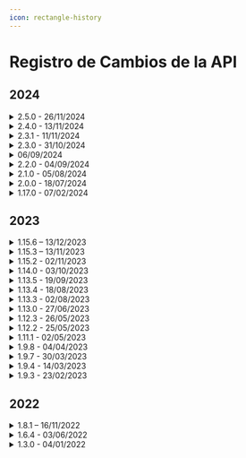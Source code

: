 ```yaml
---
icon: rectangle-history
---
```


# Registro de Cambios de la API

## 2024

<details>

<summary>2.5.0 - 26/11/2024</summary>

El [flujo de integración ideal](page.md) se ha actualizado de acuerdo con los nuevos métodos disponibles en la actualización 2.4.0, lanzada el 13/11/2024.

</details>

<details>

<summary>2.4.0 - 13/11/2024</summary>

**La API para recuperar datos de procesos ha sido ajustada.**

* **GET/api/v2/processo/{idProcesso}**
  * Este servicio permite a los clientes, a través de la API, recuperar un proceso con sus respectivos datos, signatarios y documentos del proceso.

**Nuevos métodos también fueron habilitados:**

* **POST/api/v1/processo/{idProcesso}/buscar-anexos-signatarios**\
  Permite recuperar los anexos de los signatarios especificando uno o más dentro del proceso.
* **GET/api/v1/processo/{idArquivoProcesso}/registro-assinaturas**\
  Permite recuperar el registro de firma en base64 de un archivo del proceso.
* **POST/api/v1/diretorio/buscar-pastas**\
  Permite recuperar datos de carpetas dentro de la cuenta.
* **POST/api/v1/usuarios/buscar-usuarios**\
  Permite recuperar los datos de usuarios de la cuenta.
* **GET/api/v1/conta/papeis-signatarios**\
  Permite recuperar los roles de signatarios en la cuenta.
* **POST/api/v1/conta/buscar-consumo-itens-assinatura**\
  Permite recuperar la cantidad de elementos relacionados con firmas (envíos, WhatsApp, SMS) utilizados dentro de un período específico.
* **GET/api/v1/conta/dados-assinatura**\
  Permite recuperar los detalles de una cuenta ArqSIGN.
* **PATCH/api/v1/confwebhook/{idConfWebHook}/alterar-status**\
  Permite cambiar el estado de las configuraciones de webhook.
* **POST/api/v1/confwebhook**\
  Permite registrar configuraciones de webhook.

</details>

<details>

<summary>2.3.1 - 11/11/2024</summary>

La versión 1 (V1) de los siguientes métodos ha sido descontinuada:

* **POST/api/v1/processo/enviar-documento-para-assinar**
* **GET/api/v1/processo/{idprocesso}**
* **PATCH/api/v1/processo/{idProcesso}/reenviar-processo**\
  Para más detalles, haga clic aquí.

</details>

<details>

<summary>2.3.0 - 31/10/2024</summary>

El menú **Webhook** ha sido creado en Integraciones. Su propósito es permitir a los clientes monitorear el progreso de los procesos de firma de documentos. Dependiendo de la configuración del webhook, el usuario recibirá datos de ejecución del proceso a través de eventos/disparadores.

</details>

<details>

<summary>06/09/2024</summary>

Se ha creado una nueva ruta para la API de ArqSIGN.\
La ruta [**https://api.arqsign.com/**](https://api.arqsign.com/) será descontinuada el **31/10/2024**, y todos los usuarios deben actualizar sus llamadas API a la nueva ruta: [**https://api-rest.arqsign.com/**](https://api-rest.arqsign.com/).\
La documentación oficial de la API de ArqSIGN ahora está disponible en: [**https://developers.arqsign.com/**](https://developers.arqsign.com/).\
Para más detalles, haga clic aquí.

</details>

<details>

<summary>2.2.0 - 04/09/2024</summary>

Se ha creado la versión dos (V2) del siguiente método:

* **PATCH api/v2/processo/reenviar-processo/{idProcesso}**\
  Esta versión ha sido completamente reestructurada para permitir no solo la reenvío simple y directo de un proceso, sino también la edición de datos como el tipo de entrega por correo electrónico o WhatsApp, método de entrega del código de seguridad, nombre del signatario y datos obligatorios requeridos para la validación o autocompletado, dependiendo de la cuenta o tipo de firma.

</details>

<details>

<summary>2.1.0 - 05/08/2024</summary>

El menú **API** ha sido creado en Integraciones. Su propósito es proporcionar al cliente la(s) clave(s) de acceso que serán utilizadas para la gestión y control de solicitudes API.

</details>

<details>

<summary>2.0.0 - 18/07/2024</summary>

Se ha creado la versión dos (V2) de los siguientes métodos:

* **POST api/v2/processo/enviar-documento-para-assinar**\
  Se han agregado los parámetros **gerarQrCode** y **obrigarLeitura**, junto con la opción de enviar múltiples documentos **.pdf** en el proceso.
* **GET /api/v2/processo/{idProcesso}**\
  La nueva versión del servicio de recuperación de procesos devuelve todos los documentos dentro del proceso especificado, lo cual no es posible utilizando la versión 1 del servicio.

</details>

<details>

<summary>1.17.0 - 07/02/2024</summary>

**Firmar Documento:** El sistema encontró un error al intentar firmar un documento enviado a través de la API.\
El sistema mostró la representación visual en una posición incorrecta para documentos enviados a través de la API con posicionamiento manual.

</details>

## 2023

<details>

<summary>1.15.6 – 13/12/2023</summary>

En la pantalla del menú de Integraciones de la Plataforma ArqSIGN:

1. Se eliminó el enlace de Entrenamiento.
2. El término "Manual del Usuario" se cambió a "Documentación de la API".
3. El enlace de la Documentación de la API se actualizó a: [https://arquivar.gitbook.io/manual-arqsign/administracao/integracoes](https://arquivar.gitbook.io/manual-arqsign/administracao/integracoes).

</details>

<details>

<summary>1.15.3 – 13/11/2023</summary>

API > Validar Email CTG: El sistema devolvía un error 404 para ciertos dominios.

</details>

<details>

<summary>1.15.2 - 02/11/2023</summary>

API de comercio electrónico - Compra de créditos: Se ajustó el servicio de compra de créditos (/api/v1/compras/comprar-creditos) para recibir datos fiscales y dirección de cuenta.

</details>

<details>

<summary>1.14.0 - 03/10/2023</summary>

API > Enviar documento para firma: El sistema no ignoró la posición manual cuando se proporcionó el parámetro de página automática.

</details>

<details>

<summary>1.13.5 - 19/09/2023</summary>

El sistema mostró la contraseña del certificado en el payload del endpoint api/v1/certificados/validar-certificado-selecionado.

</details>

<details>

<summary>1.13.4 - 18/08/2023</summary>

API de ArqSign > Datos del Proceso: El sistema mostró la información de rechazo de la firma para todos los firmantes en lugar de solo para el firmante que rechazó el documento.

</details>

<details>

<summary>1.13.3 - 02/08/2023</summary>

API > Notificación: La aplicación mostró el nombre de la cuenta en lugar del nombre del documento en la notificación de firma.

</details>

<details>

<summary>1.13.0 - 27/06/2023</summary>

Integraciones: Se añadieron enlaces al manual de la API de ArqSIGN y al entrenamiento.

</details>

<details>

<summary>1.12.3 - 26/05/2023</summary>

API > Enviar Documento para Firma: El sistema no envió el documento con la definición de página automática.

</details>

<details>

<summary>1.12.2 - 25/05/2023</summary>

API: El sistema no aplicó la representación visual para los destinatarios que requerían representación en una página automática.

</details>

<details>

<summary>1.11.1 - 02/05/2023</summary>

API > Enviar Documento para Firmar:

* El sistema envió documentos a través de la API sin la representación visual para el tipo PJ cuando se requería el nombre de la empresa y la configuración de documentos PJ era obligatoria.&#x20;
* El sistema validó la posición de la firma para los destinatarios cuya acción era recibir una copia.&#x20;
* El sistema generó la marca de la firma en la página automática para los destinatarios que recibían una copia.

</details>

<details>

<summary>1.9.8 - 04/04/2023</summary>

Correcciones en las descripciones de los servicios de API.

</details>

<details>

<summary>1.9.7 - 30/03/2023</summary>

\[API] Enviar Documento para Firma: La aplicación no validaba cuando se enviaban parámetros tanto de posición automática como manual para la representación visual, retornando un estado 200.

Firma de Documento:&#x20;

* Al firmar un documento a través de WhatsApp enviado mediante la API, el sistema mostraba información incorrecta junto a la representación visual, mostrando el número de teléfono del signatario en el campo de correo electrónico.
* Al firmar un documento con firma electrónica enviado mediante la API, el sistema no mostraba la información del certificado vinculada a la firma.

</details>

<details>

<summary>1.9.4 - 14/03/2023</summary>

Firma de Documento: Se corrigió el bucle generado durante la firma con un Certificado Digital para un documento enviado mediante la API.

</details>

<details>

<summary>1.9.3 - 23/02/2023</summary>

API > Enviar Documento para Firma: El sistema no validó el método de entrega para guardar el contacto del signatario.

</details>

## 2022

<details>

<summary>1.8.1 – 16/11/2022</summary>

API > Enviar Documento: El sistema permitía enviar un documento utilizando el mismo correo electrónico en el mismo orden de firma.

</details>

<details>

<summary>1.6.4 - 03/06/2022</summary>

Ajuste en la API de Compra: Al recibir los datos de compra desde el comercio electrónico y cuando el país era diferente de Brasil, el sistema requería "Tipo de Persona", CPF/CNPJ y el Código Postal. Después del ajuste, estos campos ya no son obligatorios cuando el país no es Brasil.

</details>

<details>

<summary>1.3.0 - 04/01/2022</summary>

Se incluyeron validaciones de seguridad adicionales en la API llamada por el comercio electrónico en ArqSign.

</details>
